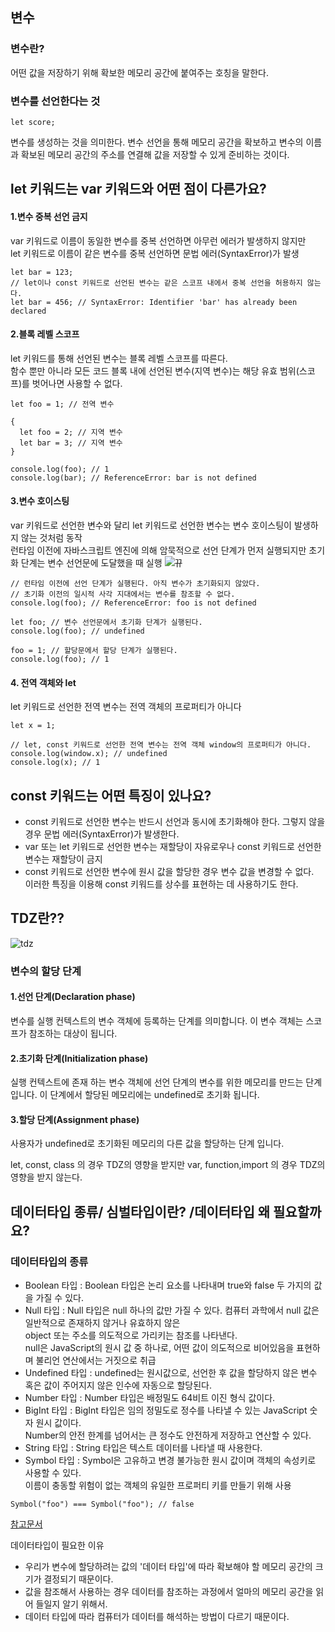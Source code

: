 ## 변수
### 변수란?
어떤 값을 저장하기 위해 확보한 메모리 공간에 붙여주는 호칭을 말한다.



### 변수를 선언한다는 것
```
let score;
```
변수를 생성하는 것을 의미한다. 변수 선언을 통해 메모리 공간을 확보하고 변수의 이름과 확보된 메모리 공간의 주소를 연결해 값을 
저장할 수 있게 준비하는 것이다. 


## let 키워드는 var 키워드와 어떤 점이 다른가요?

#### 1.변수 중복 선언 금지
var 키워드로 이름이 동일한 변수를 중복 선언하면 아무런 에러가 발생하지 않지만<br>
let 키워드로 이름이 같은 변수를 중복 선언하면 문법 에러(SyntaxError)가 발생
```
let bar = 123;
// let이나 const 키워드로 선언된 변수는 같은 스코프 내에서 중복 선언을 허용하지 않는다.
let bar = 456; // SyntaxError: Identifier 'bar' has already been declared
```

#### 2.블록 레벨 스코프
let 키워드를 통해 선언된 변수는 블록 레벨 스코프를 따른다. <br>
함수 뿐만 아니라 모든 코드 블록 내에 선언된 변수(지역 변수)는 해당 유효 범위(스코프)를 벗어나면 사용할 수 없다.
```
let foo = 1; // 전역 변수

{
  let foo = 2; // 지역 변수
  let bar = 3; // 지역 변수
}

console.log(foo); // 1
console.log(bar); // ReferenceError: bar is not defined
```

#### 3.변수 호이스팅
var 키워드로 선언한 변수와 달리 let 키워드로 선언한 변수는 변수 호이스팅이 발생하지 않는 것처럼 동작<br>
런타임 이전에 자바스크립트 엔진에 의해 암묵적으로 선언 단계가 먼저 실행되지만 초기화 단계는 변수 선언문에 도달했을 때 실행
![뀨](https://github.com/junh0328/prepare_frontend_interview/blob/main/images/15_3.jpg)
```
// 런타임 이전에 선언 단계가 실행된다. 아직 변수가 초기화되지 않았다.
// 초기화 이전의 일시적 사각 지대에서는 변수를 참조할 수 없다.
console.log(foo); // ReferenceError: foo is not defined

let foo; // 변수 선언문에서 초기화 단계가 실행된다.
console.log(foo); // undefined

foo = 1; // 할당문에서 할당 단계가 실행된다.
console.log(foo); // 1
```

#### 4. 전역 객체와 let
let 키워드로 선언한 전역 변수는 전역 객체의 프로퍼티가 아니다
```
let x = 1;

// let, const 키워드로 선언한 전역 변수는 전역 객체 window의 프로퍼티가 아니다.
console.log(window.x); // undefined
console.log(x); // 1
```

## const 키워드는 어떤 특징이 있나요?
- const 키워드로 선언한 변수는 반드시 선언과 동시에 초기화해야 한다. 그렇지 않을 경우 문법 에러(SyntaxError)가 발생한다.
- var 또는 let 키워드로 선언한 변수는 재할당이 자유로우나 const 키워드로 선언한 변수는 재할당이 금지
- const 키워드로 선언한 변수에 원시 값을 할당한 경우 변수 값을 변경할 수 없다. <br>이러한 특징을 이용해 const 키워드를 상수를 표현하는 데 사용하기도 한다.


## TDZ란??
![tdz](https://velog.velcdn.com/images%2Fsoshin_dev%2Fpost%2F53592d46-e4c4-425a-8114-78f64ae040cd%2Fimage.png)
### 변수의 할당 단계
#### 1.선언 단계(Declaration phase)
변수를 실행 컨텍스트의 변수 객체에 등록하는 단계를 의미합니다. 이 변수 객체는 스코프가 참조하는 대상이 됩니다.

#### 2.초기화 단계(Initialization phase)
실행 컨텍스트에 존재 하는 변수 객체에 선언 단계의 변수를 위한 메모리를 만드는 단계 입니다. 이 단계에서 할당된 메모리에는 undefined로 초기화 됩니다.

#### 3.할당 단계(Assignment phase) 
사용자가 undefined로 초기화된 메모리의 다른 값을 할당하는 단계 입니다. 

let, const, class 의 경우 TDZ의 영향을 받지만
var, function,import 의 경우 TDZ의 영향을 받지 않는다.

## 데이터타입 종류/ 심벌타입이란? /데이터타입 왜 필요할까요?
### 데이터타입의 종류
- Boolean 타입 : Boolean 타입은 논리 요소를 나타내며 true와 false 두 가지의 값을 가질 수 있다.
- Null 타입 : Null 타입은 null 하나의 값만 가질 수 있다. 컴퓨터 과학에서 null 값은 일반적으로 존재하지 않거나 유효하지 않은<br>                 object 또는 주소를 의도적으로 가리키는 참조를 나타낸다. <br>
              null은 JavaScript의 원시 값 중 하나로, 어떤 값이 의도적으로 비어있음을 표현하며 불리언 연산에서는 거짓으로 취급
- Undefined 타입 : undefined는 원시값으로, 선언한 후 값을 할당하지 않은 변수 혹은 값이 주어지지 않은 인수에 자동으로 할당된다.
- Number 타입 : Number 타입은 배정밀도 64비트 이진 형식 값이다.
- BigInt 타입 : BigInt 타입은 임의 정밀도로 정수를 나타낼 수 있는 JavaScript 숫자 원시 값이다.<br>
                Number의 안전 한계를 넘어서는 큰 정수도 안전하게 저장하고 연산할 수 있다.
- String 타입 : String 타입은 텍스트 데이터를 나타낼 때 사용한다.
- Symbol 타입 : Symbol은 고유하고 변경 불가능한 원시 값이며 객체의 속성키로 사용할 수 있다.<br>
                이름이 충동할 위험이 없는 객체의 유일한 프로퍼티 키를 만들기 위해 사용
 
```
Symbol("foo") === Symbol("foo"); // false
```

[참고문서](https://developer.mozilla.org/ko/docs/Web/JavaScript/Data_structures#undefined_%ED%83%80%EC%9E%85)

데이터타입이 필요한 이유
- 우리가 변수에 할당하려는 값의 '데이터 타입'에 따라 확보해야 할 메모리 공간의 크기가 결정되기 때문이다.
- 값을 참조해서 사용하는 경우 데이터를 참조하는 과정에서 얼마의 메모리 공간을 읽어 들일지 알기 위해서.
- 데이터 타입에 따라 컴퓨터가 데이터를 해석하는 방법이 다르기 때문이다.









